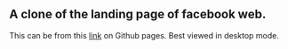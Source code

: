 ## A clone of the landing page of facebook web.

This can be from this [link](https://briantical.github.io/FacebookClone/) on Github pages.
Best viewed in desktop mode.
